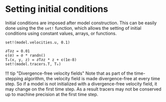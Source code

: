 # Setting initial conditions
Initial conditions are imposed after model construction. This can be easily done using the the `set!` function, which
allows the setting of initial conditions using constant values, arrays, or functions.

```@example
set!(model.velocities.u, 0.1)
```

```@example
∂T∂z = 0.01
ϵ(σ) = σ * randn()
T₀(x, y, z) = ∂T∂z * z + ϵ(1e-8)
set!(model.tracers.T, T₀)
```

!!! tip "Divergence-free velocity fields"
    Note that as part of the time-stepping algorithm, the velocity field is made
    divergence-free at every time step. So if a model is not initialized with a
    divergence-free velocity field, it may change on the first time step. As a result
    tracers may not be conserved up to machine precision at the first time step.
